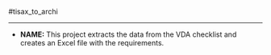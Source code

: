 #tisax_to_archi

---
- **NAME:** This project extracts the data from the VDA checklist and creates 
an Excel file with the requirements.
